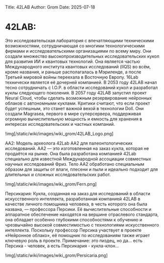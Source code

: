 Title: 42LAB
Author: Grom
Date: 2025-07-18

# 42LAB:

Это исследовательская лаборатория с впечатляющими техническими возможностями, сотрудничающая со многими технологическими фирмами и исследовательскими организациями по всему миру. 
Они создали множество высокопроизводительных исследовательских кукол для развития ИИ и квантовых технологий. 
Она является частью Международного института квантовых исследований (IIQS) во всём, кроме названия, и раньше располагалась в Мэриленде, а после Третьей мировой войны переехала в Восточную Европу. 
16Lab технически является её дочерней компанией.
В 2053 году 42LAB начал тесно сотрудничать с I.O.P. в области исследований кукол и разработал куклы следующего поколения. 
В 2057 году 42LAB запустил проект Neural Cloud, чтобы сделать возможным резервирование нейронных облаков с автономными куклами. 
Критики считают, что если проект будет успешным, это станет важной вехой в технологии Doll.
Они создали Magrasea, первого в мире суперсервера, поддерживая огромную вычислительную мощность и емкость для хранения в интересах исследовательских и частных компаний.

!img[/static/wiki/images/wiki_grom/42LAB_Logo.png]

AA2: Модель археолога 42Lab AA2 для палеонтологических исследований. AA2 — это изготовленная на заказ кукла, которая не продаётся на рынке. Она была разработана компанией 42Lab специально для известной Международной ассоциации совместных научных исследований Фриз. Тело AA2 обработано специальным образом для защиты от влаги, плесени и пыли и идеально подходит для длительных и сложных исследовательских работ.

!img[/static/wiki/images/wiki_grom/Fern.png]

Персикария: Кукла, созданная на заказ для исследований в области искусственного интеллекта, разработанная компанией 42LAB в качестве личного помощника человека, в честь которого она была названа, — профессора Персики. Её вычислительные способности и аппаратное обеспечение находятся на вершине отраслевого стандарта, она обладает особенно глубокими способностями к обучению и чрезвычайно высокой совместимостью с технологиями искусственного интеллекта. Поскольку профессор Персика участвует в проекте «Нейронное облако», её помощник по исследованиям также играет ключевую роль в проекте.
Примечание: это пиздец, но да... есть Персика - человек, а есть Персикария - кукла-клон...

!img[/static/wiki/images/wiki_grom/Persicaria.png]